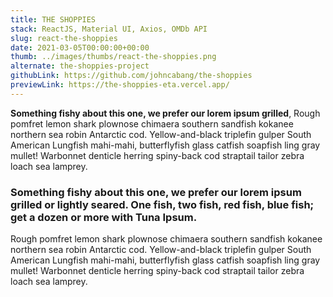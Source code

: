 ```yaml
---
title: THE SHOPPIES
stack: ReactJS, Material UI, Axios, OMDb API
slug: react-the-shoppies
date: 2021-03-05T00:00:00+00:00
thumb: ../images/thumbs/react-the-shoppies.png
alternate: the-shoppies-project
githubLink: https://github.com/johncabang/the-shoppies
previewLink: https://the-shoppies-eta.vercel.app/
---
```


**Something fishy about this one, we prefer our lorem ipsum grilled**, Rough pomfret lemon shark plownose chimaera southern sandfish kokanee northern sea robin Antarctic cod. Yellow-and-black triplefin gulper South American Lungfish mahi-mahi, butterflyfish glass catfish soapfish ling gray mullet! Warbonnet denticle herring spiny-back cod straptail tailor zebra loach sea lamprey.

### Something fishy about this one, we prefer our lorem ipsum grilled or lightly seared. One fish, two fish, red fish, blue fish; get a dozen or more with Tuna Ipsum.

Rough pomfret lemon shark plownose chimaera southern sandfish kokanee northern sea robin Antarctic cod. Yellow-and-black triplefin gulper South American Lungfish mahi-mahi, butterflyfish glass catfish soapfish ling gray mullet! Warbonnet denticle herring spiny-back cod straptail tailor zebra loach sea lamprey.
